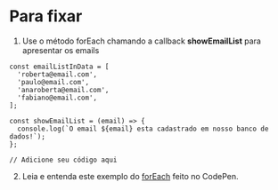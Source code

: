 # Para fixar

1. Use o método forEach chamando a callback **showEmailList** para apresentar os emails

```
const emailListInData = [
  'roberta@email.com',
  'paulo@email.com',
  'anaroberta@email.com',
  'fabiano@email.com',
];

const showEmailList = (email) => {
  console.log(`O email ${email} esta cadastrado em nosso banco de dados!`);
};

// Adicione seu código aqui
```

2. Leia e entenda este exemplo do [forEach](https://codepen.io/pen/?template=LYZPEwV) feito no CodePen.

